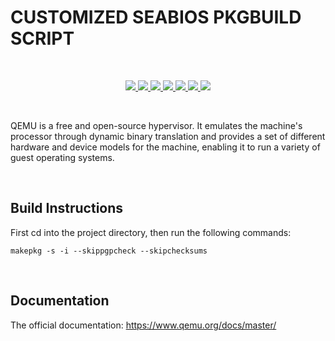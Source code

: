 # CUSTOMIZED SEABIOS PKGBUILD SCRIPT


<br>

<p align="center"> 
    <a href="#" target="_blank"> <img src="https://img.shields.io/tokei/lines/github/Nexusflipp/qemu-sfbuild"/> </a>
    <a href="#" target="_blank"> <img src="https://img.shields.io/github/issues/Nexusflipp/qemu-sfbuild"/> </a>
    <a href="#" target="_blank"> <img src="https://img.shields.io/github/languages/top/Nexusflipp/qemu-sfbuild"/> </a> 
    <a href="#" target="_blank"> <img src="https://img.shields.io/github/languages/count/Nexusflipp/qemu-sfbuild"/> </a> 
    <a href="#" target="_blank"> <img src="https://img.shields.io/github/last-commit/Nexusflipp/qemu-sfbuild"/> </a> 
    <a href="#" target="_blank"> <img src="https://img.shields.io/github/repo-size/Nexusflipp/qemu-sfbuild"/> </a> 
    <a href="#" target="_blank"> <img src="https://img.shields.io/github/languages/code-size/Nexusflipp/qemu-sfbuild"/> </a> 
</p>

<br>

QEMU is a free and open-source hypervisor. It emulates the machine's processor through dynamic binary translation and provides a set of different hardware and device models for the machine, enabling it to run a variety of guest operating systems.

<br>

## Build Instructions

First cd into the project directory, then run the following commands:

```shell
makepkg -s -i --skippgpcheck --skipchecksums
```

<br>

## Documentation

The official documentation: https://www.qemu.org/docs/master/
